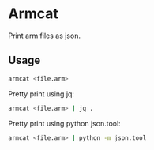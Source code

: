 # Armcat
Print arm files as json.


## Usage
```sh
armcat <file.arm>
```

Pretty print using jq:
```sh
armcat <file.arm> | jq .
```

Pretty print using python json.tool:
```sh
armcat <file.arm> | python -m json.tool
```
